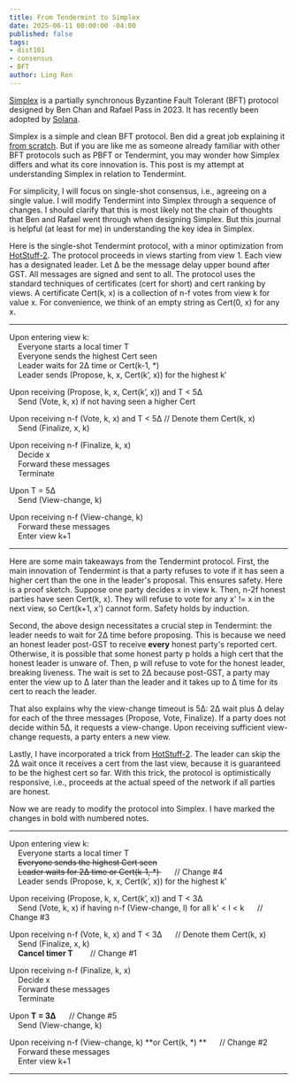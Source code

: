 ```yaml
---
title: From Tendermint to Simplex
date: 2025-06-11 00:00:00 -04:00
published: false
tags:
- dist101
- consensus
- BFT
author: Ling Ren
---
```


[Simplex](https://simplex.blog/) is a partially synchronous Byzantine Fault Tolerant (BFT) protocol designed by Ben Chan and Rafael Pass in 2023. It has recently been adopted by [Solana](https://solana.com/). 

Simplex is a simple and clean BFT protocol. Ben did a great job explaining it [from scratch](https://simplex.blog/). But if you are like me as someone already familiar with other BFT protocols such as PBFT or Tendermint, you may wonder how Simplex differs and what its core innovation is. This post is my attempt at understanding Simplex in relation to Tendermint. 

For simplicity, I will focus on single-shot consensus, i.e., agreeing on a single value. I will modify Tendermint into Simplex through a sequence of changes. I should clarify that this is most likely not the chain of thoughts that Ben and Rafael went through when designing Simplex. But this journal is helpful (at least for me) in understanding the key idea in Simplex. 

Here is the single-shot Tendermint protocol, with a minor optimization from [HotStuff-2](https://eprint.iacr.org/2023/397.pdf). The protocol proceeds in views starting from view 1. Each view has a designated leader. Let &Delta; be the message delay upper bound after GST. All messages are signed and sent to all. The protocol uses the standard techniques of certificates (cert for short) and cert ranking by views. A certificate Cert(k, x) is a collection of n-f votes from view k for value x. For convenience, we think of an empty string as Cert(0, x) for any x. 

----------------
Upon entering view k: <br>
    Everyone starts a local timer T <br>
    Everyone sends the highest Cert seen <br>
    Leader waits for 2&Delta; time or Cert(k-1, *) <br>
    Leader sends (Propose, k, x, Cert(k’, x)) for the highest k’ <br>
    
Upon receiving (Propose, k, x, Cert(k’, x)) and T < 5&Delta; <br>
    Send (Vote, k, x) if not having seen a higher Cert <br>
        
Upon receiving n-f (Vote, k, x) and T < 5&Delta; 	// Denote them Cert(k, x) <br>
    Send (Finalize, x, k) <br>

Upon receiving n-f (Finalize, k, x) <br>
    Decide x <br>
    Forward these messages <br>
    Terminate <br>
    
Upon T = 5&Delta; <br>
    Send (View-change, k) <br>

Upon receiving n-f (View-change, k) <br>
    Forward these messages <br>
    Enter view k+1 
    
----------------

Here are some main takeaways from the Tendermint protocol. First, the main innovation of Tendermint is that a party refuses to vote if it has seen a higher cert than the one in the leader's proposal. This ensures safety. Here is a proof sketch. Suppose one party decides x in view k. Then, n-2f honest parties have seen Cert(k, x). They will refuse to vote for any x' != x in the next view, so Cert(k+1, x') cannot form. Safety holds by induction.  

Second, the above design necessitates a crucial step in Tendermint: the leader needs to wait for 2&Delta; time before proposing. This is because we need an honest leader post-GST to receive __every__ honest party's reported cert. Otherwise, it is possible that some honest party p holds a high cert that the honest leader is unware of. Then, p will refuse to vote for the honest leader, breaking liveness. The wait is set to 2&Delta; because post-GST, a party may enter the view up to &Delta; later than the leader and it takes up to &Delta; time for its cert to reach the leader. 

That also explains why the view-change timeout is 5&Delta;: 2&Delta; wait plus &Delta; delay for each of the three messages (Propose, Vote, Finalize). If a party does not decide within 5&Delta;, it requests a view-change. Upon receiving sufficient view-change requests, a party enters a new view.

Lastly, I have incorporated a trick from [HotStuff-2](https://eprint.iacr.org/2023/397.pdf). The leader can skip the 2&Delta; wait once it receives a cert from the last view, because it is guaranteed to be the highest cert so far. With this trick, the protocol is optimistically responsive, i.e., proceeds at the actual speed of the network if all parties are honest. 

Now we are ready to modify the protocol into Simplex. I have marked the changes in bold with numbered notes.

----------------
Upon entering view k: <br>
    Everyone starts a local timer T <br>
    <del>Everyone sends the highest Cert seen</del> <br>
    <del>Leader waits for 2&Delta; time or Cert(k-1, *) </del>      // Change #4 <br>
    Leader sends (Propose, k, x, Cert(k’, x)) for the highest k’ <br>
    
Upon receiving (Propose, k, x, Cert(k’, x)) and T < 3&Delta; <br>
    Send (Vote, k, x) if having n-f (View-change, l) for all k' < l < k      // Change #3 <br>
        
Upon receiving n-f (Vote, k, x) and T < 3&Delta;      // Denote them Cert(k, x) <br>
    Send (Finalize, x, k) <br>
    **Cancel timer T**        // Change #1 

Upon receiving n-f (Finalize, k, x) <br>
    Decide x <br>
    Forward these messages <br>
    Terminate <br>
    
Upon **T = 3&Delta;**      // Change #5 <br>
    Send (View-change, k) <br>

Upon receiving n-f (View-change, k) **or Cert(k, *) **      // Change #2 <br>
    Forward these messages <br>
    Enter view k+1 
    
----------------




